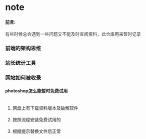 # note

<h4>前言:</h4>
<p style="color:#333;">有些时候总会遇到一些问题又不能及时查阅资料，此仓库用来暂时记录</>
<h3>前端的架构思维</h3>
<h3>站长统计工具</h3>
<h3>网站如何被收录</h3>
<h4>photoshop怎么能暂时免费试用</h4>
<ol>
  <li>网盘上有下载资料版本及破解软件</li>
    <li>按照流程安装免费试用的</li>
    <li>根据提示替换文件后正常</li>
</ol>

